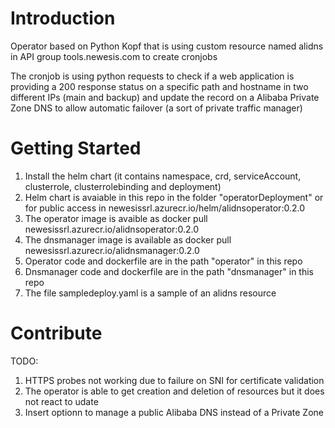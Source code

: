 # Introduction 
Operator based on Python Kopf that is using custom resource named alidns in API group tools.newesis.com to create cronjobs 

The cronjob is using python requests to check if a web application is providing a 200 response status on a specific path and hostname in two different IPs (main and backup) and update the record on a Alibaba Private Zone DNS to allow automatic failover (a sort of private traffic manager)

# Getting Started
1. Install the helm chart (it contains namespace, crd, serviceAccount, clusterrole, clusterrolebinding and deployment)
2. Helm chart is avaiable in this repo in the folder "operatorDeployment" or for public access in newesissrl.azurecr.io/helm/alidnsoperator:0.2.0
3. The operator image is avaible as docker pull newesissrl.azurecr.io/alidnsoperator:0.2.0
4. The dnsmanager image is available as docker pull newesissrl.azurecr.io/alidnsmanager:0.2.0
5. Operator code and dockerfile are in the path "operator" in this repo
6. Dnsmanager code and dockerfile are in the path "dnsmanager" in this repo
7. The file sampledeploy.yaml is a sample of an alidns resource


# Contribute
TODO: 

1. HTTPS probes not working due to failure on SNI for certificate validation
2. The operator is able to get creation and deletion of resources but it does not react  to udate
3. Insert optionn to manage a public Alibaba DNS instead of a Private Zone 
